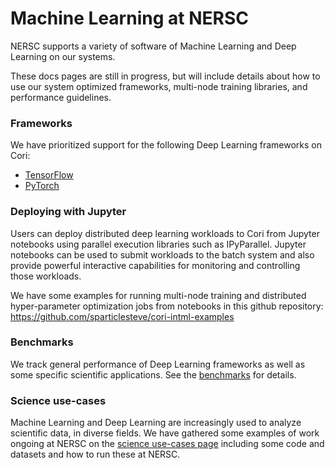 # Machine Learning at NERSC

NERSC supports a variety of software of Machine Learning and Deep Learning
on our systems.

These docs pages are still in progress, but will include details about how
to use our system optimized frameworks, multi-node training libraries, and
performance guidelines.

### Frameworks

We have prioritized support for the following Deep Learning frameworks on Cori:

* [TensorFlow](tensorflow/index.md)
* [PyTorch](pytorch.md)

### Deploying with Jupyter

Users can deploy distributed deep learning workloads to Cori from Jupyter
notebooks using parallel execution libraries such as IPyParallel. Jupyter
notebooks can be used to submit workloads to the batch system and also
provide powerful interactive capabilities for monitoring and controlling those
workloads.

We have some examples for running multi-node training and distributed
hyper-parameter optimization jobs from notebooks in this github repository:
https://github.com/sparticlesteve/cori-intml-examples

### Benchmarks

We track general performance of Deep Learning frameworks as well as some
specific scientific applications. See the [benchmarks](benchmarks.md) for details.

### Science use-cases

Machine Learning and Deep Learning are increasingly used to analyze
scientific data, in diverse fields. We have gathered some examples of
work ongoing at NERSC on
the [science use-cases page](science-use-cases/index.md) including some code
and datasets and how to run these at NERSC.
